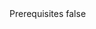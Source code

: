 <?xml version="1.0" encoding="UTF-8"?>
<CustomMetadata xmlns="http://soap.sforce.com/2006/04/metadata">
    <label>Prerequisites</label>
    <protected>false</protected>
</CustomMetadata>
